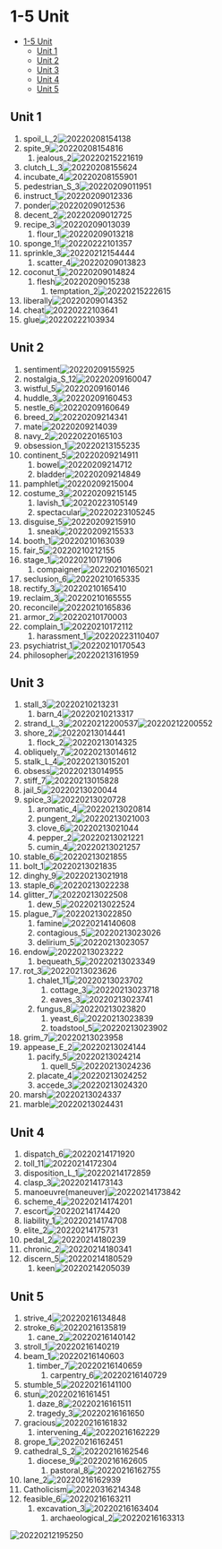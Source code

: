 # 1-5 Unit

- [1-5 Unit](#1-5-unit)
  - [Unit 1](#unit-1)
  - [Unit 2](#unit-2)
  - [Unit 3](#unit-3)
  - [Unit 4](#unit-4)
  - [Unit 5](#unit-5)

## Unit 1

1. spoil_L_2![20220208154138](https://raw.githubusercontent.com/Logible/Image/main/note_image/20220208154138.png)
2. spite_9![20220208154816](https://raw.githubusercontent.com/Logible/Image/main/note_image/20220208154816.png)
   1. jealous_2![20220215221619](https://raw.githubusercontent.com/Logible/Image/main/note_image/20220215221619.png)
3. clutch_L_3![20220208155624](https://raw.githubusercontent.com/Logible/Image/main/note_image/20220208155624.png)
4. incubate_4![20220208155901](https://raw.githubusercontent.com/Logible/Image/main/note_image/20220208155901.png)
5. pedestrian_S_3![20220209011951](https://raw.githubusercontent.com/Logible/Image/main/note_image/20220209011951.png)
6. instruct_1![20220209012336](https://raw.githubusercontent.com/Logible/Image/main/note_image/20220209012336.png)
7. ponder![20220209012536](https://raw.githubusercontent.com/Logible/Image/main/note_image/20220209012536.png)
8. decent_2![20220209012725](https://raw.githubusercontent.com/Logible/Image/main/note_image/20220209012725.png)
9. recipe_3![20220209013039](https://raw.githubusercontent.com/Logible/Image/main/note_image/20220209013039.png)
   1. flour_1![20220209013218](https://raw.githubusercontent.com/Logible/Image/main/note_image/20220209013218.png)
10. sponge_1!![20220222101357](https://raw.githubusercontent.com/Logible/Image/main/note_image/20220222101357.png)
11. sprinkle_3![20220212154444](https://raw.githubusercontent.com/Logible/Image/main/note_image/20220212154444.png)
    1. scatter_4![20220209013823](https://raw.githubusercontent.com/Logible/Image/main/note_image/20220209013823.png)
12. coconut_1![20220209014824](https://raw.githubusercontent.com/Logible/Image/main/note_image/20220209014824.png)
    1. flesh![20220209015238](https://raw.githubusercontent.com/Logible/Image/main/note_image/20220209015238.png)
       1. temptation_2![20220215222615](https://raw.githubusercontent.com/Logible/Image/main/note_image/20220215222615.png)
13. liberally![20220209014352](https://raw.githubusercontent.com/Logible/Image/main/note_image/20220209014352.png)
14. cheat![20220222103641](https://raw.githubusercontent.com/Logible/Image/main/note_image/20220222103641.png)
15. glue![20220222103934](https://raw.githubusercontent.com/Logible/Image/main/note_image/20220222103934.png)

## Unit 2

1. sentiment![20220209155925](https://raw.githubusercontent.com/Logible/Image/main/note_image/20220209155925.png)
2. nostalgia_S_12![20220209160047](https://raw.githubusercontent.com/Logible/Image/main/note_image/20220209160047.png)
3. wistful_5![20220209160146](https://raw.githubusercontent.com/Logible/Image/main/note_image/20220209160146.png)
4. huddle_3![20220209160453](https://raw.githubusercontent.com/Logible/Image/main/note_image/20220209160453.png)
5. nestle_6![20220209160649](https://raw.githubusercontent.com/Logible/Image/main/note_image/20220209160649.png)
6. breed_2![20220209214341](https://raw.githubusercontent.com/Logible/Image/main/note_image/20220209214341.png)
7. mate![20220209214039](https://raw.githubusercontent.com/Logible/Image/main/note_image/20220209214039.png)
8. navy_2![20220220165103](https://raw.githubusercontent.com/Logible/Image/main/note_image/20220220165103.png)
9. obsession_1![20220213155235](https://raw.githubusercontent.com/Logible/Image/main/note_image/20220213155235.png)
10. continent_5![20220209214911](https://raw.githubusercontent.com/Logible/Image/main/note_image/20220209214911.png)
    1. bowel![20220209214712](https://raw.githubusercontent.com/Logible/Image/main/note_image/20220209214712.png)
    2. bladder![20220209214849](https://raw.githubusercontent.com/Logible/Image/main/note_image/20220209214849.png)
11. pamphlet![20220209215004](https://raw.githubusercontent.com/Logible/Image/main/note_image/20220209215004.png)
12. costume_3![20220209215145](https://raw.githubusercontent.com/Logible/Image/main/note_image/20220209215145.png)
    1. lavish_1![20220223105149](https://raw.githubusercontent.com/Logible/Image/main/note_image/20220223105149.png)
    2. spectacular![20220223105245](https://raw.githubusercontent.com/Logible/Image/main/note_image/20220223105245.png)
13. disguise_5![20220209215910](https://raw.githubusercontent.com/Logible/Image/main/note_image/20220209215910.png)
    1. sneak![20220209215533](https://raw.githubusercontent.com/Logible/Image/main/note_image/20220209215533.png)
14. booth_1![20220210163039](https://raw.githubusercontent.com/Logible/Image/main/note_image/20220210163039.png)
15. fair_5![20220210212155](https://raw.githubusercontent.com/Logible/Image/main/note_image/20220210212155.png)
16. stage_1![20220210171906](https://raw.githubusercontent.com/Logible/Image/main/note_image/20220210171906.png)
    1. compaigner![20220210165021](https://raw.githubusercontent.com/Logible/Image/main/note_image/20220210165021.png)
17. seclusion_6![20220210165335](https://raw.githubusercontent.com/Logible/Image/main/note_image/20220210165335.png)
18. rectify_3![20220210165410](https://raw.githubusercontent.com/Logible/Image/main/note_image/20220210165410.png)
19. reclaim_3![20220210165555](https://raw.githubusercontent.com/Logible/Image/main/note_image/20220210165555.png)
20. reconcile![20220210165836](https://raw.githubusercontent.com/Logible/Image/main/note_image/20220210165836.png)
21. armor_2![20220210170003](https://raw.githubusercontent.com/Logible/Image/main/note_image/20220210170003.png)
22. complain_1![20220210172112](https://raw.githubusercontent.com/Logible/Image/main/note_image/20220210172112.png)
    1. harassment_1![20220223110407](https://raw.githubusercontent.com/Logible/Image/main/note_image/20220223110407.png)
23. psychiatrist_1![20220210170543](https://raw.githubusercontent.com/Logible/Image/main/note_image/20220210170543.png)
24. philosopher![20220213161959](https://raw.githubusercontent.com/Logible/Image/main/note_image/20220213161959.png)

## Unit 3

1. stall_3![20220210213231](https://raw.githubusercontent.com/Logible/Image/main/note_image/20220210213231.png)
   1. barn_4![20220210213317](https://raw.githubusercontent.com/Logible/Image/main/note_image/20220210213317.png)
2. strand_L_3![20220212200537](https://raw.githubusercontent.com/Logible/Image/main/note_image/20220212200537.png)![20220212200552](https://raw.githubusercontent.com/Logible/Image/main/note_image/20220212200552.png)
3. shore_2![20220213014441](https://raw.githubusercontent.com/Logible/Image/main/note_image/20220213014441.png)
   1. flock_2![20220213014325](https://raw.githubusercontent.com/Logible/Image/main/note_image/20220213014325.png)
4. obliquely_7![20220213014612](https://raw.githubusercontent.com/Logible/Image/main/note_image/20220213014612.png)
5. stalk_L_4![20220213015201](https://raw.githubusercontent.com/Logible/Image/main/note_image/20220213015201.png)
6. obsess![20220213014955](https://raw.githubusercontent.com/Logible/Image/main/note_image/20220213014955.png)
7. stiff_7![20220213015828](https://raw.githubusercontent.com/Logible/Image/main/note_image/20220213015828.png)
8. jail_5![20220213020044](https://raw.githubusercontent.com/Logible/Image/main/note_image/20220213020044.png)
9. spice_3![20220213020728](https://raw.githubusercontent.com/Logible/Image/main/note_image/20220213020728.png)
   1. aromatic_4![20220213020814](https://raw.githubusercontent.com/Logible/Image/main/note_image/20220213020814.png)
   2. pungent_2![20220213021003](https://raw.githubusercontent.com/Logible/Image/main/note_image/20220213021003.png)
   3. clove_6![20220213021044](https://raw.githubusercontent.com/Logible/Image/main/note_image/20220213021044.png)
   4. pepper_2![20220213021221](https://raw.githubusercontent.com/Logible/Image/main/note_image/20220213021221.png)
   5. cumin_4![20220213021257](https://raw.githubusercontent.com/Logible/Image/main/note_image/20220213021257.png)
10. stable_6![20220213021855](https://raw.githubusercontent.com/Logible/Image/main/note_image/20220213021855.png)
11. bolt_1![20220213021835](https://raw.githubusercontent.com/Logible/Image/main/note_image/20220213021835.png)
12. dinghy_9![20220213021918](https://raw.githubusercontent.com/Logible/Image/main/note_image/20220213021918.png)
13. staple_6![20220213022238](https://raw.githubusercontent.com/Logible/Image/main/note_image/20220213022238.png)
14. glitter_7![20220213022508](https://raw.githubusercontent.com/Logible/Image/main/note_image/20220213022508.png)
    1. dew_5![20220213022524](https://raw.githubusercontent.com/Logible/Image/main/note_image/20220213022524.png)
15. plague_7![20220213022850](https://raw.githubusercontent.com/Logible/Image/main/note_image/20220213022850.png)
    1. famine![20220214140608](https://raw.githubusercontent.com/Logible/Image/main/note_image/20220214140608.png)
    2. contagious_5![20220213023026](https://raw.githubusercontent.com/Logible/Image/main/note_image/20220213023026.png)
    3. delirium_5![20220213023057](https://raw.githubusercontent.com/Logible/Image/main/note_image/20220213023057.png)
16. endow![20220213023222](https://raw.githubusercontent.com/Logible/Image/main/note_image/20220213023222.png)
    1. bequeath_5![20220213023349](https://raw.githubusercontent.com/Logible/Image/main/note_image/20220213023349.png)
17. rot_3![20220213023626](https://raw.githubusercontent.com/Logible/Image/main/note_image/20220213023626.png)
    1. chalet_11![20220213023702](https://raw.githubusercontent.com/Logible/Image/main/note_image/20220213023702.png)
       1. cottage_3![20220213023718](https://raw.githubusercontent.com/Logible/Image/main/note_image/20220213023718.png)
       2. eaves_3![20220213023741](https://raw.githubusercontent.com/Logible/Image/main/note_image/20220213023741.png)
    2. fungus_8![20220213023820](https://raw.githubusercontent.com/Logible/Image/main/note_image/20220213023820.png)
       1. yeast_6![20220213023839](https://raw.githubusercontent.com/Logible/Image/main/note_image/20220213023839.png)
       2. toadstool_5![20220213023902](https://raw.githubusercontent.com/Logible/Image/main/note_image/20220213023902.png)
18. grim_7![20220213023958](https://raw.githubusercontent.com/Logible/Image/main/note_image/20220213023958.png)
19. appease_E_2![20220213024144](https://raw.githubusercontent.com/Logible/Image/main/note_image/20220213024144.png)
    1. pacify_5![20220213024214](https://raw.githubusercontent.com/Logible/Image/main/note_image/20220213024214.png)
       1. quell_5![20220213024236](https://raw.githubusercontent.com/Logible/Image/main/note_image/20220213024236.png)
    2. placate_4![20220213024252](https://raw.githubusercontent.com/Logible/Image/main/note_image/20220213024252.png)
    3. accede_3![20220213024320](https://raw.githubusercontent.com/Logible/Image/main/note_image/20220213024320.png)
20. marsh![20220213024337](https://raw.githubusercontent.com/Logible/Image/main/note_image/20220213024337.png)
21. marble![20220213024431](https://raw.githubusercontent.com/Logible/Image/main/note_image/20220213024431.png)

## Unit 4

1. dispatch_6![20220214171920](https://raw.githubusercontent.com/Logible/Image/main/note_image/20220214171920.png)
2. toll_11![20220214172304](https://raw.githubusercontent.com/Logible/Image/main/note_image/20220214172304.png)
3. disposition_L_1![20220214172859](https://raw.githubusercontent.com/Logible/Image/main/note_image/20220214172859.png)
4. clasp_3![20220214173143](https://raw.githubusercontent.com/Logible/Image/main/note_image/20220214173143.png)
5. manoeuvre(maneuver)![20220214173842](https://raw.githubusercontent.com/Logible/Image/main/note_image/20220214173842.png)
6. scheme_4![20220214174201](https://raw.githubusercontent.com/Logible/Image/main/note_image/20220214174201.png)
7. escort![20220214174420](https://raw.githubusercontent.com/Logible/Image/main/note_image/20220214174420.png)
8. liability_1![20220214174708](https://raw.githubusercontent.com/Logible/Image/main/note_image/20220214174708.png)
9. elite_2![20220214175731](https://raw.githubusercontent.com/Logible/Image/main/note_image/20220214175731.png)
10. pedal_2![20220214180239](https://raw.githubusercontent.com/Logible/Image/main/note_image/20220214180239.png)
11. chronic_2![20220214180341](https://raw.githubusercontent.com/Logible/Image/main/note_image/20220214180341.png)
12. discern_5![20220214180529](https://raw.githubusercontent.com/Logible/Image/main/note_image/20220214180529.png)
    1. keen![20220214205039](https://raw.githubusercontent.com/Logible/Image/main/note_image/20220214205039.png)

## Unit 5

1. strive_4![20220216134848](https://raw.githubusercontent.com/Logible/Image/main/note_image/20220216134848.png)
2. stroke_6![20220216135819](https://raw.githubusercontent.com/Logible/Image/main/note_image/20220216135819.png)
   1. cane_2![20220216140142](https://raw.githubusercontent.com/Logible/Image/main/note_image/20220216140142.png)
3. stroll_1![20220216140219](https://raw.githubusercontent.com/Logible/Image/main/note_image/20220216140219.png)
4. beam_1![20220216140603](https://raw.githubusercontent.com/Logible/Image/main/note_image/20220216140603.png)
   1. timber_7![20220216140659](https://raw.githubusercontent.com/Logible/Image/main/note_image/20220216140659.png)
      1. carpentry_6![20220216140729](https://raw.githubusercontent.com/Logible/Image/main/note_image/20220216140729.png)
5. stumble_5![20220216141100](https://raw.githubusercontent.com/Logible/Image/main/note_image/20220216141100.png)
6. stun![20220216161451](https://raw.githubusercontent.com/Logible/Image/main/note_image/20220216161451.png)
   1. daze_8![20220216161511](https://raw.githubusercontent.com/Logible/Image/main/note_image/20220216161511.png)
   2. tragedy_3![20220216161650](https://raw.githubusercontent.com/Logible/Image/main/note_image/20220216161650.png)
7. gracious![20220216161832](https://raw.githubusercontent.com/Logible/Image/main/note_image/20220216161832.png)
   1. intervening_4![20220216162229](https://raw.githubusercontent.com/Logible/Image/main/note_image/20220216162229.png)
8. grope_1![20220216162451](https://raw.githubusercontent.com/Logible/Image/main/note_image/20220216162451.png)
9. cathedral_S_2![20220216162546](https://raw.githubusercontent.com/Logible/Image/main/note_image/20220216162546.png)
   1. diocese_9![20220216162605](https://raw.githubusercontent.com/Logible/Image/main/note_image/20220216162605.png)
      1. pastoral_8![20220216162755](https://raw.githubusercontent.com/Logible/Image/main/note_image/20220216162755.png)
10. lane_2![20220216162939](https://raw.githubusercontent.com/Logible/Image/main/note_image/20220216162939.png)
11. Catholicism![20220316214348](https://raw.githubusercontent.com/Logible/Image/main/note_image/20220316214348.png)
12. feasible_6![20220216163211](https://raw.githubusercontent.com/Logible/Image/main/note_image/20220216163211.png)
    1. excavation_3![20220216163404](https://raw.githubusercontent.com/Logible/Image/main/note_image/20220216163404.png)
       1. archaeological_2![20220216163313](https://raw.githubusercontent.com/Logible/Image/main/note_image/20220216163313.png)

![20220212195250](https://raw.githubusercontent.com/Logible/Image/main/note_image/20220212195250.png)
